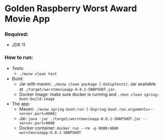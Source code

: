 # Golden Raspberry Worst Award Movie App 

### Required:
- JDK 11

### How to run:
- Tests:
    - `./mvnw clean test`
- Build:
    - Jar with maven: `./mvnw clean package [-DskipTests]`. Jar available at `./target/worstmovieapp-0.0.1-SNAPSHOT.jar`.
    - Docker image: make sure docker is running and `./mvn clean spring-boot:build-image`
- The app:
    - Maven: `./mvnw spring-boot:run [-Dspring-boot.run.arguments=--server.port=8080]`
    - Jar: `java -jar ./target/worstmovieapp-0.0.1-SNAPSHOT.jar --server.port=9090`
    - Docker container: `docker run --rm -p 8080:8080 worstmovieapp:0.0.1-SNAPSHOT`